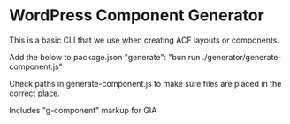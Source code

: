 # WordPress Component Generator

This is a basic CLI that we use when creating ACF layouts or components.

Add the below to package.json
"generate": "bun run ./generator/generate-component.js"

Check paths in generate-component.js to make sure files are placed in the correct place. 

Includes "g-component" markup for GIA
